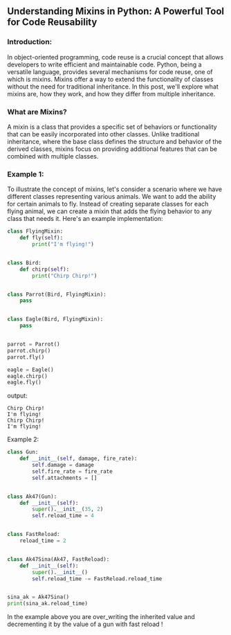 ## Understanding Mixins in Python: A Powerful Tool for Code Reusability

### Introduction:

In object-oriented programming, code reuse is a crucial concept that allows developers to write efficient and
maintainable code. Python, being a versatile language, provides several mechanisms for code reuse, one of which is
mixins. Mixins offer a way to extend the functionality of classes without the need for traditional inheritance. In this
post, we'll explore what mixins are, how they work, and how they differ from multiple inheritance.

### What are Mixins?

A mixin is a class that provides a specific set of behaviors or functionality that can be easily incorporated into other
classes. Unlike traditional inheritance, where the base class defines the structure and behavior of the derived classes,
mixins focus on providing additional features that can be combined with multiple classes.

### Example 1:

To illustrate the concept of mixins, let's consider a scenario where we have different classes representing various
animals. We want to add the ability for certain animals to fly. Instead of creating separate classes for each flying
animal, we can create a mixin that adds the flying behavior to any class that needs it. Here's an example
implementation:

```Python
class FlyingMixin:
    def fly(self):
        print("I'm flying!")


class Bird:
    def chirp(self):
        print("Chirp Chirp!")


class Parrot(Bird, FlyingMixin):
    pass


class Eagle(Bird, FlyingMixin):
    pass


parrot = Parrot()
parrot.chirp()
parrot.fly()

eagle = Eagle()
eagle.chirp()
eagle.fly()
```

output:

```text
Chirp Chirp!
I'm flying!
Chirp Chirp!
I'm flying!
```

Example 2:

```Python
class Gun:
    def __init__(self, damage, fire_rate):
        self.damage = damage
        self.fire_rate = fire_rate
        self.attachments = []


class Ak47(Gun):
    def __init__(self):
        super().__init__(35, 2)
        self.reload_time = 4


class FastReload:
    reload_time = 2


class Ak47Sina(Ak47, FastReload):
    def __init__(self):
        super().__init__()
        self.reload_time -= FastReload.reload_time


sina_ak = Ak47Sina()
print(sina_ak.reload_time)
```
In the example above you are over_writing the inherited value and decrementing it by the value of a gun with fast reload !
